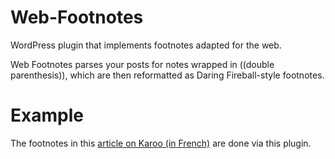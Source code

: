 # Web-Footnotes
WordPress plugin that implements footnotes adapted for the web. 

Web Footnotes parses your posts for notes wrapped in ((double parenthesis)), 
which are then reformatted as Daring Fireball-style footnotes.

# Example
The footnotes in this [article on Karoo (in French)](https://karoo.me/scene/entretien-david-strosberg#fn2-19376) are done via this plugin.
